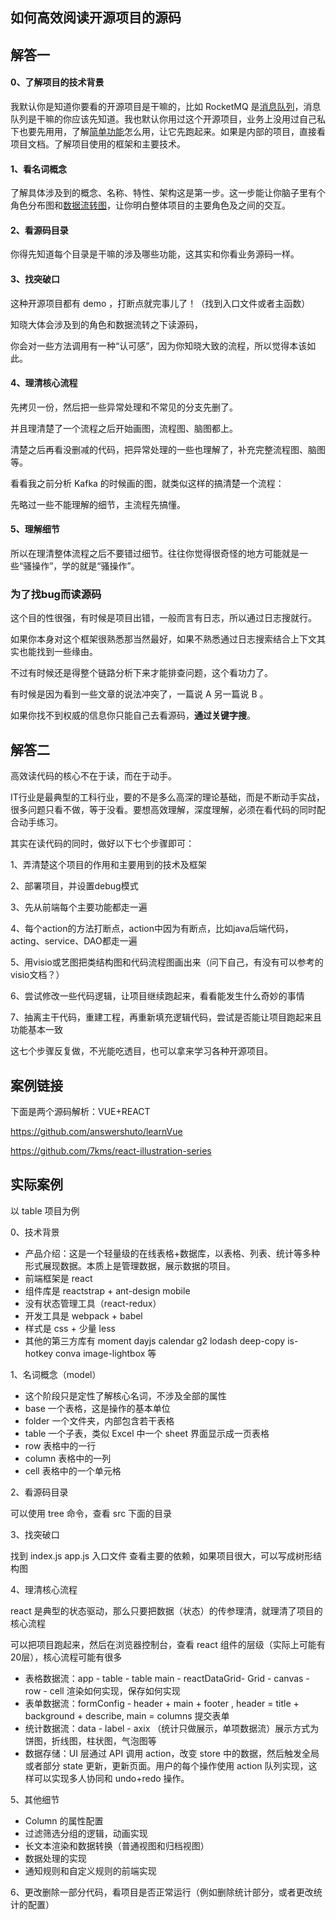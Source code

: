 ## **如何高效阅读开源项目的源码**

## 解答一

#### 0、了解项目的技术背景

我默认你是知道你要看的开源项目是干嘛的，比如 RocketMQ 是[消息队列](https://www.zhihu.com/search?q=消息队列&search_source=Entity&hybrid_search_source=Entity&hybrid_search_extra={"sourceType"%3A"answer"%2C"sourceId"%3A1961919629})，消息队列是干嘛的你应该先知道。我也默认你用过这个开源项目，业务上没用过自己私下也要先用用，了解[简单功能](https://www.zhihu.com/search?q=简单功能&search_source=Entity&hybrid_search_source=Entity&hybrid_search_extra={"sourceType"%3A"answer"%2C"sourceId"%3A1961919629})怎么用，让它先跑起来。如果是内部的项目，直接看项目文档。了解项目使用的框架和主要技术。

#### 1、看名词概念

了解具体涉及到的概念、名称、特性、架构这是第一步。这一步能让你脑子里有个角色分布图和[数据流转图](https://www.zhihu.com/search?q=数据流转图&search_source=Entity&hybrid_search_source=Entity&hybrid_search_extra={"sourceType"%3A"answer"%2C"sourceId"%3A1961919629})，让你明白整体项目的主要角色及之间的交互。

#### 2、看源码目录

你得先知道每个目录是干嘛的涉及哪些功能，这其实和你看业务源码一样。

#### 3、找突破口

这种开源项目都有 demo ，打断点就完事儿了！（找到入口文件或者主函数）

知晓大体会涉及到的角色和数据流转之下读源码，

你会对一些方法调用有一种“认可感”，因为你知晓大致的流程，所以觉得本该如此。

#### 4、理清核心流程

先拷贝一份，然后把一些异常处理和不常见的分支先删了。

并且理清楚了一个流程之后开始画图，流程图、脑图都上。

清楚之后再看没删减的代码，把异常处理的一些也理解了，补充完整流程图、脑图等。

看看我之前分析 Kafka 的时候画的图，就类似这样的搞清楚一个流程：

先略过一些不能理解的细节，主流程先搞懂。

#### 5、理解细节

所以在理清整体流程之后不要错过细节。往往你觉得很奇怪的地方可能就是一些“骚操作”，学的就是“骚操作”。



### **为了找bug而读源码**

这个目的性很强，有时候是项目出错，一般而言有日志，所以通过日志搜就行。

如果你本身对这个框架很熟悉那当然最好，如果不熟悉通过日志搜索结合上下文其实也能找到一些缘由。

不过有时候还是得整个链路分析下来才能排查问题，这个看功力了。

有时候是因为看到一些文章的说法冲突了，一篇说 A 另一篇说 B 。

如果你找不到权威的信息你只能自己去看源码，**通过关键字搜**。



## 解答二

高效读代码的核心不在于读，而在于动手。

IT行业是最典型的工科行业，要的不是多么高深的理论基础，而是不断动手实战，很多问题只看不做，等于没看。要想高效理解，深度理解，必须在看代码的同时配合动手练习。

其实在读代码的同时，做好以下七个步骤即可：

1、弄清楚这个项目的作用和主要用到的技术及框架

2、部署项目，并设置debug模式

3、先从前端每个主要功能都走一遍

4、每个action的方法打断点，action中因为有断点，比如java后端代码，acting、service、DAO都走一遍

5、用visio或艺图把类结构图和代码流程图画出来（问下自己，有没有可以参考的visio文档？）

6、尝试修改一些代码逻辑，让项目继续跑起来，看看能发生什么奇妙的事情

7、抽离主干代码，重建工程，再重新填充逻辑代码，尝试是否能让项目跑起来且功能基本一致

这七个步骤反复做，不光能吃透目，也可以拿来学习各种开源项目。



## 案例链接

下面是两个源码解析：VUE+REACT

https://github.com/answershuto/learnVue

https://github.com/7kms/react-illustration-series



## 实际案例

以 table 项目为例

0、技术背景

- 产品介绍：这是一个轻量级的在线表格+数据库，以表格、列表、统计等多种形式展现数据。本质上是管理数据，展示数据的项目。
- 前端框架是 react
- 组件库是 reactstrap + ant-design mobile
- 没有状态管理工具（react-redux）
- 开发工具是 webpack + babel
- 样式是 css + 少量 less
- 其他的第三方库有 moment dayjs calendar g2 lodash deep-copy is-hotkey conva image-lightbox 等

1、名词概念（model）

- 这个阶段只是定性了解核心名词，不涉及全部的属性
- base 一个表格，这是操作的基本单位
- folder 一个文件夹，内部包含若干表格
- table 一个子表，类似 Excel 中一个 sheet 界面显示成一页表格
- row 表格中的一行
- column 表格中的一列
- cell 表格中的一个单元格

2、看源码目录

可以使用 tree 命令，查看 src 下面的目录

3、找突破口

找到 index.js app.js 入口文件 查看主要的依赖，如果项目很大，可以写成树形结构图

4、理清核心流程

react 是典型的状态驱动，那么只要把数据（状态）的传参理清，就理清了项目的核心流程

可以把项目跑起来，然后在浏览器控制台，查看 react 组件的层级（实际上可能有20层），核心流程可能有很多

- 表格数据流：app - table - table main - reactDataGrid- Grid - canvas - row - cell 渲染如何实现，保存如何实现
- 表单数据流：formConfig - header + main + footer , header = title + background + describe, main = columns 提交表单
- 统计数据流：data - label - axix （统计只做展示，单项数据流）展示方式为饼图，折线图，柱状图，气泡图等
- 数据存储：UI 层通过 API 调用 action，改变 store 中的数据，然后触发全局或者部分 state 更新，更新页面。用户的每个操作使用 action 队列实现，这样可以实现多人协同和 undo+redo 操作。

5、其他细节

- Column 的属性配置
- 过滤筛选分组的逻辑，动画实现
- 长文本渲染和数据转换（普通视图和归档视图）
- 数据处理的实现
- 通知规则和自定义规则的前端实现

6、更改删除一部分代码，看项目是否正常运行（例如删除统计部分，或者更改统计的配置）
